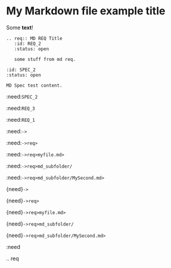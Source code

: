 # My Markdown file example title

Some **text**!

```{eval-rst}
.. req:: MD REQ Title
   :id: REQ_2
   :status: open

   some stuff from md req.
```

```{spec} MD SPEC title
:id: SPEC_2
:status: open

MD Spec test content.
```

:need:`SPEC_2`

:need:`REQ_3`

:need:`REQ_1`

:need:`->`

:need:`->req>`

:need:`->req>myfile.md>`

:need:`->req>md_subfolder/`

:need:`->req>md_subfolder/MySecond.md>`

{need}`->`

{need}`->req>`

{need}`->req>myfile.md>`

{need}`->req>md_subfolder/`

{need}`->req>md_subfolder/MySecond.md>`

:need

.. req
